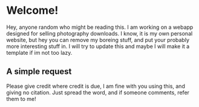 # Welcome!
Hey, anyone random who might be reading this.  I am working on a webapp designed for selling photography downloads.  I know, it is my own personal website, but hey you can remove my boreing stuff, and put your probably more interesting stuff in.  I will try to update this and maybe I will make it a template if im not too lazy.
## A simple request
Please give credit where credit is due, I am fine with you using this, and giving no citation.  Just spread the word, and if someone comments, refer them to me!
